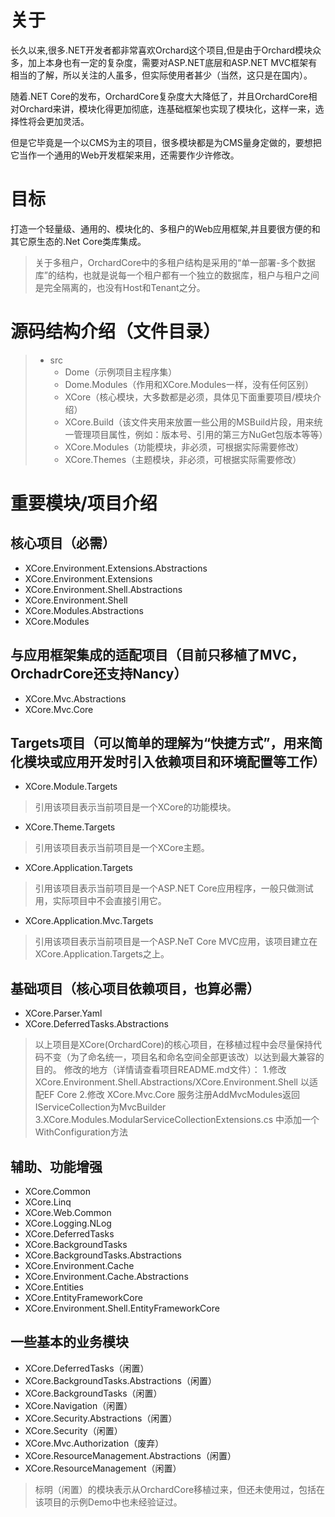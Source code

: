 # 关于
长久以来,很多.NET开发者都非常喜欢Orchard这个项目,但是由于Orchard模块众多，加上本身也有一定的复杂度，需要对ASP.NET底层和ASP.NET MVC框架有相当的了解，所以关注的人虽多，但实际使用者甚少（当然，这只是在国内）。  

随着.NET Core的发布，OrchardCore复杂度大大降低了，并且OrchardCore相对Orchard来讲，模块化得更加彻底，连基础框架也实现了模块化，这样一来，选择性将会更加灵活。 

但是它毕竟是一个以CMS为主的项目，很多模块都是为CMS量身定做的，要想把它当作一个通用的Web开发框架来用，还需要作少许修改。
 
# 目标
打造一个轻量级、通用的、模块化的、多租户的Web应用框架,并且要很方便的和其它原生态的.Net Core类库集成。
>  关于多租户，OrchardCore中的多租户结构是采用的“单一部署-多个数据库”的结构，也就是说每一个租户都有一个独立的数据库，租户与租户之间是完全隔离的，也没有Host和Tenant之分。

# 源码结构介绍（文件目录）
> - src  
>   - Dome（示例项目主程序集）  
>   - Dome.Modules（作用和XCore.Modules一样，没有任何区别）  
>   - XCore（核心模块，大多数都是必须，具体见下面重要项目/模块介绍）  
>   - XCore.Build（该文件夹用来放置一些公用的MSBuild片段，用来统一管理项目属性，例如：版本号、引用的第三方NuGet包版本等等）  
>   - XCore.Modules（功能模块，非必须，可根据实际需要修改）  
>   - XCore.Themes（主题模块，非必须，可根据实际需要修改）  

# 重要模块/项目介绍
## 核心项目（必需）
* XCore.Environment.Extensions.Abstractions
* XCore.Environment.Extensions
* XCore.Environment.Shell.Abstractions
* XCore.Environment.Shell
* XCore.Modules.Abstractions
* XCore.Modules
## 与应用框架集成的适配项目（目前只移植了MVC，OrchadrCore还支持Nancy）
* XCore.Mvc.Abstractions
* XCore.Mvc.Core
## Targets项目（可以简单的理解为“快捷方式”，用来简化模块或应用开发时引入依赖项目和环境配置等工作）
* XCore.Module.Targets
> 引用该项目表示当前项目是一个XCore的功能模块。
* XCore.Theme.Targets
> 引用该项目表示当前项目是一个XCore主题。
* XCore.Application.Targets
> 引用该项目表示当前项目是一个ASP.NET Core应用程序，一般只做测试用，实际项目中不会直接引用它。
* XCore.Application.Mvc.Targets
> 引用该项目表示当前项目是一个ASP.NeT Core MVC应用，该项目建立在XCore.Application.Targets之上。

## 基础项目（核心项目依赖项目，也算必需）
* XCore.Parser.Yaml
* XCore.DeferredTasks.Abstractions

>以上项目是XCore(OrchardCore)的核心项目，在移植过程中会尽量保持代码不变（为了命名统一，项目名和命名空间全部更该改）以达到最大兼容的目的。
修改的地方（详情请查看项目README.md文件）：
1.修改 XCore.Environment.Shell.Abstractions/XCore.Environment.Shell 以适配EF Core 
2.修改 XCore.Mvc.Core 服务注册AddMvcModules返回IServiceCollection为MvcBuilder
3.XCore.Modules.ModularServiceCollectionExtensions.cs 中添加一个WithConfiguration方法

## 辅助、功能增强
* XCore.Common
* XCore.Linq
* XCore.Web.Common
* XCore.Logging.NLog
* XCore.DeferredTasks
* XCore.BackgroundTasks
* XCore.BackgroundTasks.Abstractions
* XCore.Environment.Cache
* XCore.Environment.Cache.Abstractions
* XCore.Entities
* XCore.EntityFrameworkCore
* XCore.Environment.Shell.EntityFrameworkCore

## 一些基本的业务模块
* XCore.DeferredTasks（闲置）
* XCore.BackgroundTasks.Abstractions（闲置）
* XCore.BackgroundTasks（闲置）
* XCore.Navigation（闲置）
* XCore.Security.Abstractions（闲置）
* XCore.Security（闲置）
* XCore.Mvc.Authorization（废弃）
* XCore.ResourceManagement.Abstractions（闲置）
* XCore.ResourceManagement（闲置）

> 标明（闲置）的模块表示从OrchardCore移植过来，但还未使用过，包括在该项目的示例Demo中也未经验证过。
 
